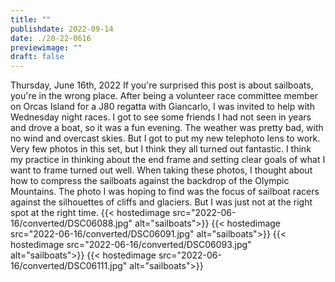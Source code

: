```yaml
---
title: ""
publishdate: 2022-09-14
date: ./20-22-0616
previewimage: ""
draft: false
---
```


Thursday, June 16th, 2022
If you're surprised this post is about sailboats, you're in the wrong place.
After being a volunteer race committee member on Orcas Island for a J80 regatta with Giancarlo, I was invited to help with Wednesday night races.  I got to see some friends I had not seen in years and drove a boat, so it was a fun evening.  The weather was pretty bad, with no wind and overcast skies.  But I got to put my new telephoto lens to work.  Very few photos in this set, but I think they all turned out fantastic.
I think my practice in thinking about the end frame and setting clear goals of what I want to frame turned out well.  When taking these photos, I thought about how to compress the sailboats against the backdrop of the Olympic Mountains.  The photo I was hoping to find was the focus of sailboat racers against the silhouettes of cliffs and glaciers.  But I was just not at the right spot at the right time.
{{< hostedimage src="2022-06-16/converted/DSC06088.jpg" alt="sailboats">}}
{{< hostedimage src="2022-06-16/converted/DSC06091.jpg" alt="sailboats">}}
{{< hostedimage src="2022-06-16/converted/DSC06093.jpg" alt="sailboats">}}
{{< hostedimage src="2022-06-16/converted/DSC06111.jpg" alt="sailboats">}}
